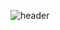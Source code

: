 ![header](https://capsule-render.vercel.app/api?height=400&text=Hello%20World!&desc=Let's%20get%20acquainted&animation=fadeIn)
